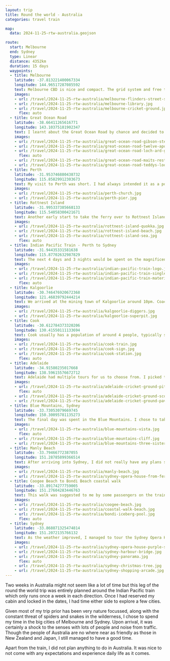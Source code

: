 ```yaml
---
layout: trip
title: Round the world - Australia
categories: travel train

map:
  data: 2024-11-25-rtw-australia.geojson

route:
  start: Melbourne
  end: Sydney
  type: Linear
  distance: 4352km
  duration: 15 days
  waypoints:
  - title: Melbourne
    latitude: -37.813221400067334
    longitude: 144.96517287085592
    text: Melbourne CBD is nice and compact. The grid system and free trams make it easy to get around. I particularly enjoyed tours of the State Library (free) and the Melbourne Cricket Ground (paid). Both are spectacular and their histories are made more engaging with an expert. Walking the Botanical gardens and Southbank are a relaxing affair on a sunny day. The National Gallery of Victoria is also recommended (it is also free!). Melbourne has plethora alleyways and its in these where the hidden gems are for eating out.
    images:
    - url: /travel/2024-11-25-rtw-australia/melbourne-flinders-street-station.jpg
    - url: /travel/2024-11-25-rtw-australia/melbourne-library.jpg
    - url: /travel/2024-11-25-rtw-australia/melbourne-cricket-ground.jpg
      flex: auto
  - title: Great Ocean Road
    latitude: -38.66411265616771
    longitude: 143.10375181902347
    text: I learnt about the Great Ocean Road by chance and decided to book a day tour of the famous stretch of road along the south coast of Australia. We set off very early in the morning as there was a long day of driving ahead of us. With plentiful stops throughout it was a really well thought out tour. We visited Gibson Steps and got our first glimpse of the unforgiving waves that gives the south coast the nickname of Shipwreck Coast. After that, we visited the 12 Apostles and Loch Ard Gorge. Making our way back along the Great Ocean Road proper, we spotted wild koalas in the trees and went for a short walk in Maits Rest Rainforest Walk. Lunch was in Apollo Bay and a final viewpoint at Teddy's Lookout in Lorne. Really fun day out.
    images:
    - url: /travel/2024-11-25-rtw-australia/great-ocean-road-gibson-steps.jpg
    - url: /travel/2024-11-25-rtw-australia/great-ocean-road-twelve-apostles.jpg
    - url: /travel/2024-11-25-rtw-australia/great-ocean-road-loch-ard-gorge.jpg
      flex: auto
    - url: /travel/2024-11-25-rtw-australia/great-ocean-road-maits-rest-rainforest-walk.jpg
    - url: /travel/2024-11-25-rtw-australia/great-ocean-road-teddys-lookout.jpg
  - title: Perth
    latitude: -31.953746880438732
    longitude: 115.85829912303673
    text: My visit to Perth was short. I had always intended it as a positioning stop to start the train ride on the Indian Pacific. Due to unknown reasons when booking my flights, the date I wanted was not available so I ended up having two nights in Perth. However, due to the late arrival of the flight from Melbourne and the early check in for the Indian Pacific, it meant I only had one full day in Perth. With that, I decided to brave the waters and visit Rottnest Island for the day.
    images:
    - url: /travel/2024-11-25-rtw-australia/perth-church.jpg
    - url: /travel/2024-11-25-rtw-australia/perth-pier.jpg
  - title: Rottnest Island
    latitude: -31.995337385668133
    longitude: 115.54058300421671
    text: Another early start to take the ferry over to Rottnest Island. The journey was pleasant and luckily the seas were calm with the stretch down the Swan River slow due to speed restrictions. Once on the island it was instantly obvious why it was a popular destination to visit. Clear waters, pristine beaches and lots of convenient amenities provided the slow, relaxed day I needed in between travel days. I decided to walk anti-clockwise from the ferry port for a short hike. Within ten minutes I spotted my first quokka just chilling out under a tree. They are incredibly adorable creatures and some are not afraid to approach humans. I walked as far as Geordie Bay Jetty before retracing my steps and ended back at to get some quality beach time at The Basin. Soon enough, it was time to join the bus tour around the island. It is a much more relaxed way to see the island than cycle around (which a lot of people did). We were introduced to the plant-life, marine-life and [island formation/rocks]. The tour was really informative and enjoyable. Afterwards, a short wait for the return ferry back to Perth.
    images:
    - url: /travel/2024-11-25-rtw-australia/rottnest-island-quokka.jpg
    - url: /travel/2024-11-25-rtw-australia/rottnest-island-beach.jpg
    - url: /travel/2024-11-25-rtw-australia/rottnest-island-sea.jpg
      flex: auto
  - title: Indian Pacific Train - Perth to Sydney
    latitude: -31.94435331581638
    longitude: 115.87702632987829
    text: The next 4 days and 3 nights would be spent on the magnificent Indian Pacific train travelling from Perth to Sydney. I met some wonderful people - both locals and tourists who were all up for a good time onboard. More details of the train and the journey will be in another post, but here I'll post a few photos of some of the places we stopped at.
    images:
    - url: /travel/2024-11-25-rtw-australia/indian-pacific-train-logo.jpg
    - url: /travel/2024-11-25-rtw-australia/indian-pacific-train-single-cabin.jpg
    - url: /travel/2024-11-25-rtw-australia/indian-pacific-train-materials.jpg
      flex: auto
  - title: Kalgoorlie
    latitude: -30.746476920672368
    longitude: 121.46839792444214
    text: We arrived at the mining town of Kalgoorlie around 10pm. Coaches took us for a tour of the town as well as to the mining super pit. Granted, it was late at night so visibility was poor; you could only see the lights on the vehicles which are operated 24 hours a day.
    images:
    - url: /travel/2024-11-25-rtw-australia/kalgoorlie-diggers.jpg
    - url: /travel/2024-11-25-rtw-australia/kalgoorlie-superpit.jpg
  - title: Cook
    latitude: -30.612784373320206
    longitude: 130.41550111133694
    text: Cook usually has a population of around 4 people, typically staff who work on the railways. We arrived in 45C heat but it was still an enjoyable time getting a good look at the whole train for the first time.
    images:
    - url: /travel/2024-11-25-rtw-australia/cook-train.jpg
    - url: /travel/2024-11-25-rtw-australia/cook-sign.jpg
    - url: /travel/2024-11-25-rtw-australia/cook-station.jpg
      flex: auto
  - title: Adelaide
    latitude: -34.91580235017668
    longitude: 138.59615576672712
    text: Adelaide had multiple tours for us to choose from. I picked the Adelaide Oval tour (as I had enjoyed the Melbourne Cricket Ground tour so much). We got to see a lot of behind the scenes locations and even climbed up the scoreboard!
    images:
    - url: /travel/2024-11-25-rtw-australia/adelaide-cricket-ground-pitch.jpg
      flex: auto
    - url: /travel/2024-11-25-rtw-australia/adelaide-cricket-ground-scoreboard.jpg
    - url: /travel/2024-11-25-rtw-australia/adelaide-cricket-ground-pavilion.jpg
  - title: Blue Mountains, Sydney
    latitude: -33.73053079669745
    longitude: 150.30095781135273
    text: The final day was spent in the Blue Mountains. I chose to take the cultural tour which was awesome. Super friendly and knowledgeable Uncle Dave welcomed us onto their lands.
    images:
    - url: /travel/2024-11-25-rtw-australia/blue-mountains-vista.jpg
      flex: auto
    - url: /travel/2024-11-25-rtw-australia/blue-mountains-cliff.jpg
    - url: /travel/2024-11-25-rtw-australia/blue-mountains-three-sisters.jpg
  - title: Manly Beach
    latitude: -33.79466772387055
    longitude: 151.28785899366514
    text: After arriving into Sydney, I did not really have any plans so my first evening was spent settling down and planning what to do. Before the rain poured, I hot-footed it to Manly Beach for a relaxing morning. The beach was lovely and surrounded by great cafes and restaurants. Unfortunately, the waves were quite strong so swimming was not allowed by the coast guards. Nevertheless, I really enjoyed relaxing on the beach after four days on the train.
    images:
    - url: /travel/2024-11-25-rtw-australia/manly-beach.jpg
    - url: /travel/2024-11-25-rtw-australia/sydney-opera-house-from-ferry.jpg
  - title: Coogee Beach to Bondi Beach coastal walk
    latitude: -33.89174277759005
    longitude: 151.27604283446763
    text: This walk was suggested to me by some passengers on the train! On the day I went there was a lot of sea mist coming in but it did not detract from the walk itself. There are a lot of ups and downs with steps but was not too difficult. I lost count of the number of beaches along the way, so there are plenty of opportunities to rest and relax. In fact, I felt like the smaller beaches would have been more relaxing than Bondi Beach which was pretty hectic even on a grey misty day.
    images:
    - url: /travel/2024-11-25-rtw-australia/coogee-beach.jpg
    - url: /travel/2024-11-25-rtw-australia/coastal-walk-beach.jpg
    - url: /travel/2024-11-25-rtw-australia/bondi-iceberg-pool.jpg
      flex: auto
  - title: Sydney
    latitude: -33.868871325474814
    longitude: 151.2072135766132
    text: As the weather improved, I managed to tour the Sydney Opera House, walk up the Harbour Bridge for some incredible views, and go shopping in downtown Sydney. It is a great place for a city break and I enjoyed my time here. If I had more time, I definitely would have loved to take the train out to some of the outer suburbs.
    images:
    - url: /travel/2024-11-25-rtw-australia/sydney-opera-house-purple-steps.jpg
    - url: /travel/2024-11-25-rtw-australia/sydney-harbour-bridge.jpg
    - url: /travel/2024-11-25-rtw-australia/sydney-panorama.jpg
      flex: auto
    - url: /travel/2024-11-25-rtw-australia/sydney-christmas-tree.jpg
    - url: /travel/2024-11-25-rtw-australia/sydney-shopping-arcade.jpg
---
```


Two weeks in Australia might not seem like a lot of time but this leg of the round the world trip was entirely planned around the Indian Pacific train which only runs once a week in each direction. Once I had reserved my cabin and locked in the dates, I had time either side to explore a few cities.

Given most of my trip prior has been very nature focussed, along with the constant threat of spiders and snakes in the wilderness, I chose to spend my time in the big cities of Melbourne and Sydney. Upon arrival, it was certainly a shock to the senses with lots of people and noise from traffic. Though the people of Australia are no where near as friendly as those in New Zealand and Japan, I still managed to have a good time.

Apart from the train, I did not plan anything to do in Australia. It was nice to not come with any expectations and experience daily life as it comes.
